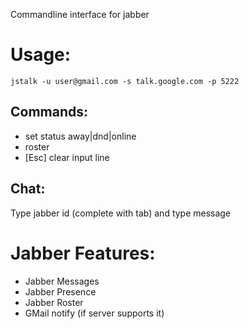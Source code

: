 Commandline interface for jabber 

# Usage:

````
jstalk -u user@gmail.com -s talk.google.com -p 5222
````

## Commands:

 * set status away|dnd|online
 * roster
 * [Esc] clear input line

## Chat:

Type jabber id (complete with tab) and type message

# Jabber Features:

 * Jabber Messages
 * Jabber Presence
 * Jabber Roster
 * GMail notify (if server supports it)

 